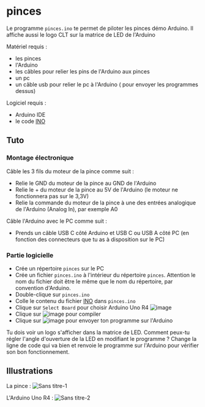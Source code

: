 # pinces

Le programme `pinces.ino` te permet de piloter les pinces démo Arduino.
Il affiche aussi le logo CLT sur la matrice de LED de l'Arduino

Matériel requis :
- les pinces
- l'Arduino
- les câbles pour relier les pins de l'Arduino aux pinces
- un pc
- un câble usb pour relier le pc à l'Arduino ( pour envoyer les programmes dessus)

Logiciel requis :
- Arduino IDE
- le code [INO](https://github.com/CLT-38/pinces/blob/main/pinces.ino)

## Tuto

### Montage électronique

Câble les 3 fils du moteur de la pince comme suit :

- Relie le GND du moteur de la pince au GND de l'Arduino
- Relie le + du moteur de la pince au 5V de l'Arduino (le moteur ne fonctionnera pas sur le 3,3V)
- Relie la commande du moteur de la pince à une des entrées analogique de l'Arduino (Analog In), par exemple A0

Câble l'Arduino avec le PC comme suit :

- Prends un câble USB C côté Arduino et USB C ou USB A côté PC (en fonction des connecteurs que tu as à disposition sur le PC)

### Partie logicielle

- Crée un répertoire `pinces` sur le PC
- Crée un fichier `pinces.ino` à l'intérieur du répertoire `pinces`. Attention le nom du fichier doit être le même que le nom du répertoire, par convention d'Arduino.
- Double-clique sur `pinces.ino`
- Colle le contenu du fichier [INO](https://github.com/CLT-38/pinces/blob/main/pinces.ino) dans `pinces.ino`
- Clique sur `Select Board` pour choisir Arduino Uno R4
![image](https://github.com/user-attachments/assets/c4b4a4d4-7515-4942-b770-386035f94e2c)
- Clique sur ![image](https://github.com/user-attachments/assets/08234c2f-8302-4a5e-8e35-2fa07995c31a) pour compiler
- Clique sur ![image](https://github.com/user-attachments/assets/9386f98e-c20c-41bd-9cd6-9018717c5b22) pour envoyer ton programme sur l'Arduino

Tu dois voir un logo s'afficher dans la matrice de LED.
Comment peux-tu régler l'angle d'ouverture de la LED en modifiant le programme ? Change la ligne de code qui va bien et renvoie le programme sur l'Arduino pour vérifier son bon fonctionnement.

## Illustrations

La pince :
![Sans titre-1](https://github.com/user-attachments/assets/d36ce90b-b3c3-48bd-9151-13a567cdb77f)

L'Arduino Uno R4 :
![Sans titre-2](https://github.com/user-attachments/assets/4a6f4795-5155-4055-8e44-5652c6402650)
